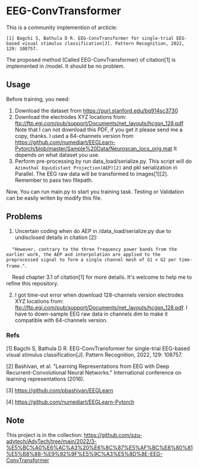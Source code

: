 # EEG-ConvTransformer

This is a community implemention of arcticle:

`[1] Bagchi S, Bathula D R. EEG-ConvTransformer for single-trial EEG-based visual stimulus classification[J]. Pattern Recognition, 2022, 129: 108757.`

The proposed method (Called EEG-ConvTransformer) of citation[1] is implemented in /model. It should be no problem.

## Usage
Before training, you need:

1) Download the dataset from https://purl.stanford.edu/bq914sc3730
2) Download the electrodes XYZ locations from: ftp://ftp.egi.com/pub/support/Documents/net_layouts/hcgsn_128.pdf 
Note that I can not download this PDF, if you get it please send me a copy, thanks. 
I used a 64-channels version from https://github.com/numediart/EEGLearn-Pytorch/blob/master/Sample%20Data/Neuroscan_locs_orig.mat
It depends on what dataset you use.
3) Perform pre-processing by run data_load/serialize.py. This script will do `Azimuthal Equidistant Projection(AEP)[2]` and pkl serialization in Parallel. 
The EEG raw data will be transformed to images[1][2].
Remember to pass two filepath.

Now, You can run main.py to start you training task. Testing or Validation can be easily writen by modify this file.

## Problems
1) Uncertain coding when do AEP in /data_load/serialize.py due to undisclosed details in citation [2]: 

&nbsp; &nbsp; `"However, contrary to the three frequency power bands from the earlier work, the AEP and interpolation are applied to the preprocessed signal to form a single channel mesh of G1 × G2 per time-frame."`. 

&nbsp; &nbsp; Read chapter 3.1 of citation[1] for more details. It's welcome to help me to refine this repository.

2) I got time-out error when download 128-channels version electrodes XYZ locations from: ftp://ftp.egi.com/pub/support/Documents/net_layouts/hcgsn_128.pdf.
I have to down-sample EEG raw data in channels dim to make it compatible with 64-channels version.

### Refs

[1] Bagchi S, Bathula D R. EEG-ConvTransformer for single-trial EEG-based visual stimulus classification[J]. Pattern Recognition, 2022, 129: 108757.

[2] Bashivan, et al. "Learning Representations from EEG with Deep Recurrent-Convolutional Neural Networks." International conference on learning representations (2016).

[3] https://github.com/pbashivan/EEGLearn

[4] https://github.com/numediart/EEGLearn-Pytorch

## Note
This project is in the collection: https://github.com/szu-advtech/AdvTech/tree/main/2022/3-%E5%BC%A0%E6%AC%A3%20%E6%8C%87%E5%AF%BC%E8%80%81%E5%B8%88-%E9%92%9F%E5%9C%A3%E5%8D%8E-EEG-ConvTransformer


